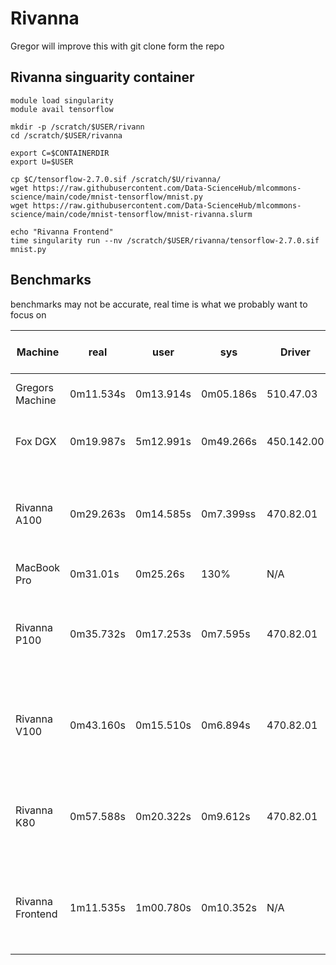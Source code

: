# Rivanna


Gregor will improve this with git clone form the repo

## Rivanna singuarity container

```
module load singularity
module avail tensorflow

mkdir -p /scratch/$USER/rivann
cd /scratch/$USER/rivanna

export C=$CONTAINERDIR
export U=$USER

cp $C/tensorflow-2.7.0.sif /scratch/$U/rivanna/
wget https://raw.githubusercontent.com/Data-ScienceHub/mlcommons-science/main/code/mnist-tensorflow/mnist.py
wget https://raw.githubusercontent.com/Data-ScienceHub/mlcommons-science/main/code/mnist-tensorflow/mnist-rivanna.slurm

echo "Rivanna Frontend"
time singularity run --nv /scratch/$USER/rivanna/tensorflow-2.7.0.sif mnist.py
```

## Benchmarks

benchmarks may not be accurate, real time is what we probably want to focus on

| Machine     	    | real      | user      | sys        | Driver      | CUDA | GPU                   | CPU                                        | Date CPU released
| ----------------- | --------- | --------- | ---------- | ----------- | ---- | ----                  | ----                                       | ----
| Gregors Machine   | 0m11.534s | 0m13.914s | 0m05.186s  | 510.47.03   | 11.6 | Gigabyte RTX3070 TI   | AMD 5950X                                  | Nov 2020
| Fox DGX           | 0m19.987s | 5m12.991s | 0m49.266s  | 450.142.00  | 11.0 | NVIDIA A100 80GB      | AMD EPYC 7742 64-Core                      | Aug 2019
| Rivanna A100      | 0m29.263s | 0m14.585s | 0m7.399ss  | 470.82.01   | 11.4 | NVIDIA A100-SXM4-40GB | Intel(R) Xeon(R) CPU E5-2630 v3 @ 2.40GHz  | Q3  2014 
| MacBook Pro       | 0m31.01s  | 0m25.26s  | 130%       | N/A         | N/A  | N/A                   | M1 Max 66GB                                | Nov 2021
| Rivanna P100      | 0m35.732s | 0m17.253s | 0m7.595s   | 470.82.01   | 11.4 | Tesla P100-PCIE       | Intel(R) Xeon(R) CPU E5-2630 v3 @ 2.40GHz  | Q3  2014 
| Rivanna V100      | 0m43.160s | 0m15.510s | 0m6.894s   | 470.82.01   | 11.4 | Tesla V100-SXM2       | Intel(R) Xeon(R) CPU E5-2630 v3 @ 2.40GHz  | Q3  2014 
| Rivanna K80       | 0m57.588s | 0m20.322s | 0m9.612s   | 470.82.01   | 11.4 | NVIDIA TESLA K80      | Intel(R) Xeon(R) CPU E5-2630 v3 @ 2.40GHz  | Q3  2014 
| Rivanna Frontend  | 1m11.535s | 1m00.780s | 0m10.352s  | N/A         | N/A  | N/A    		      | Intel(R) Xeon(R) CPU E5-2630 v3 @ 2.40GHz  | Q3  2014 



